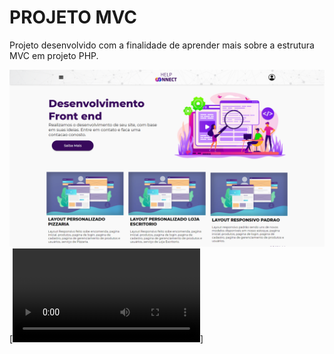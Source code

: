 # PROJETO MVC
Projeto desenvolvido com a finalidade de aprender mais sobre a estrutura MVC em projeto PHP.

![GitHub Logo](public/img/rendereizacao_01.png)
[![Demo CountPages alpha](public/img/reder_layout.mp4)]
